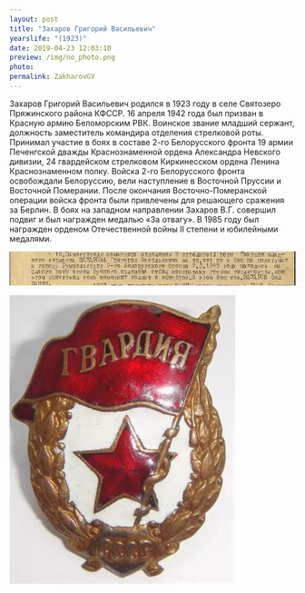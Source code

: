 ```yaml
---
layout: post
title: "Захаров Григорий Васильевич"
yearslife: "(1923)"
date: 2019-04-23 12:03:10
preview: /img/no_photo.png
photo: 
permalink: ZakharovGV
---
```


Захаров Григорий Васильевич родился в 1923 году в селе Святозеро Пряжинского района КФССР. 16 апреля 1942 года был призван в Красную армию Беломорским РВК. Воинское звание младший сержант, должность заместитель командира отделения стрелковой роты. Принимал участие в боях в составе 2-го Белорусского фронта 19 армии Печенгской дважды Краснознаменной ордена Александра Невского дивизии, 24 гвардейском стрелковом Киркинесском ордена Ленина Краснознаменном полку. Войска 2-го Белорусского фронта освобождали Белоруссию, вели наступление в Восточной Пруссии и Восточной Померании. После окончания Восточно-Померанской операции войска фронта были привлечены для решающего сражения за Берлин. В боях на западном направлении Захаров В.Г. совершил подвиг и был награжден медалью «За отвагу». В 1985 году был награжден орденом Отечественной войны II степени и юбилейными медалями.

[<img src="/img/ZakharovGV.jpg#thumbnail" alt="" title="">](/img/ZakharovGV.jpg)

[<img src="/img/ZakharovGV2.jpg#thumbnail" alt="" title="">](/img/ZakharovGV2.jpg)